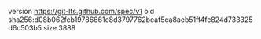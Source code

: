 version https://git-lfs.github.com/spec/v1
oid sha256:d08b062fcb19786661e8d3797762beaf5ca8aeb51ff4fc824d733325d6c503b5
size 3888
